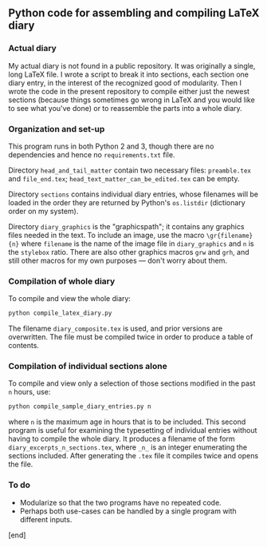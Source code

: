 ## Python code for assembling and compiling LaTeX diary

### Actual diary

My actual diary is not found in a public repository. It was originally a single, long LaTeX file. I wrote a script to break it into sections, each section one diary entry, in the interest of the recognized good of modularity. Then I wrote the code in the present repository to compile either just the newest sections (because things sometimes go wrong in LaTeX and you would like to see what you've done) or to reassemble the parts into a whole diary.

### Organization and set-up

This program runs in both Python 2 and 3, though there are no dependencies and hence no `requirements.txt` file. 

Directory `head_and_tail_matter` contain two necessary files: `preamble.tex` and `file_end.tex`; `head_text_matter_can_be_edited.tex` can be empty.

Directory `sections` contains individual diary entries, whose filenames will be loaded in the order they are returned by Python's `os.listdir` (dictionary order on my system).

Directory `diary_graphics` is the "graphicspath"; it contains any graphics files needed in the text. To include an image, use the macro `\gr{filename}{n}` where `filename` is the name of the image file in `diary_graphics` and `n` is the `stylebox` ratio. There are also other graphics macros `grw` and `grh`, and still other macros for my own purposes — don't worry about them.

### Compilation of whole diary

To compile and view the whole diary:

```bash
python compile_latex_diary.py
```

The filename `diary_composite.tex` is used, and prior versions are overwritten. The file must be compiled twice in order to produce a table of contents.

### Compilation of individual sections alone

To compile and view only a selection of those sections modified in the past `n` hours, use:

```bash
python compile_sample_diary_entries.py n
```

where `n` is the maximum age in hours that is to be included. This second program is useful for examining the typesetting of individual entries without having to compile the whole diary. It produces a filename of the form `diary_excerpts_n_sections.tex`, where `_n_` is an integer enumerating the sections included. After generating the `.tex` file it compiles twice and opens the file.

### To do

 * Modularize so that the two programs have no repeated code.
 * Perhaps both use-cases can be handled by a single program with different inputs.


[end]
